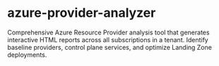 # azure-provider-analyzer
Comprehensive Azure Resource Provider analysis tool that generates interactive HTML reports across all subscriptions in a tenant. Identify baseline providers, control plane services, and optimize Landing Zone deployments.
